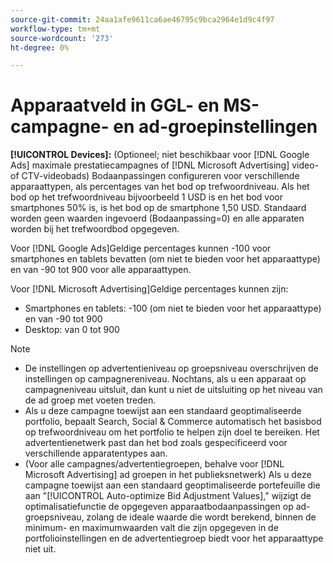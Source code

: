 ```yaml
---
source-git-commit: 24aa1afe9611ca6ae46795c9bca2964e1d9c4f97
workflow-type: tm+mt
source-wordcount: '273'
ht-degree: 0%

---
```

# Apparaatveld in GGL- en MS-campagne- en ad-groepinstellingen

**[!UICONTROL Devices]:** (Optioneel; niet beschikbaar voor [!DNL Google Ads] maximale prestatiecampagnes of [!DNL Microsoft Advertising] video- of CTV-videobads) Bodaanpassingen configureren voor verschillende apparaattypen, als percentages van het bod op trefwoordniveau. Als het bod op het trefwoordniveau bijvoorbeeld 1 USD is en het bod voor smartphones 50% is, is het bod op de smartphone 1,50 USD. Standaard worden geen waarden ingevoerd (Bodaanpassing=0) en alle apparaten worden bij het trefwoordbod opgegeven.

Voor [!DNL Google Ads]Geldige percentages kunnen -100 voor smartphones en tablets bevatten (om niet te bieden voor het apparaattype) en van -90 tot 900 voor alle apparaattypen.

Voor [!DNL Microsoft Advertising]Geldige percentages kunnen zijn:

* Smartphones en tablets: -100 (om niet te bieden voor het apparaattype) en van -90 tot 900
* Desktop: van 0 tot 900

>[!NOTE]
>* De instellingen op advertentieniveau op groepsniveau overschrijven de instellingen op campagnereniveau. Nochtans, als u een apparaat op campagneniveau uitsluit, dan kunt u niet de uitsluiting op het niveau van de ad groep met voeten treden.
>* Als u deze campagne toewijst aan een standaard geoptimaliseerde portfolio, bepaalt Search, Social &amp; Commerce automatisch het basisbod op trefwoordniveau om het portfolio te helpen zijn doel te bereiken. Het advertentienetwerk past dan het bod zoals gespecificeerd voor verschillende apparatentypes aan.
>* (Voor alle campagnes/advertentiegroepen, behalve voor [!DNL Microsoft Advertising] ad groepen in het publieksnetwerk) Als u deze campagne toewijst aan een standaard geoptimaliseerde portefeuille die aan &quot;[!UICONTROL Auto-optimize Bid Adjustment Values],&quot; wijzigt de optimalisatiefunctie de opgegeven apparaatbodaanpassingen op ad-groepsniveau, zolang de ideale waarde die wordt berekend, binnen de minimum- en maximumwaarden valt die zijn opgegeven in de portfolioinstellingen en de advertentiegroep biedt voor het apparaattype niet uit.
